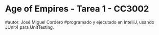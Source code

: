 # Age of Empires - Tarea 1 - CC3002

#autor: José Miguel Cordero
#programado y ejecutado en IntelliJ, usando JUnit4 para UnitTesting.
